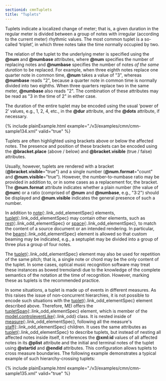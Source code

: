 ```yaml
---
sectionid: cmnTuplets
title: "Tuplets"
---
```




Tuplets indicate a localized change of meter; that is, a given duration in the regular
meter is divided between a group of notes with irregular (according to the current
meter)
rhythmic values. The most common tuplet is a so-called ‘triplet’, in
which three notes take the time normally occupied by two.

The relation of the tuplet to the underlying meter is specified using the **@num**
and **@numbase** attributes, where **@num** specifies the number of replacing
notes and **@numbase** specifies the number of notes *of the same duration*
to be replaced. For example, when three eighth notes replace one quarter note in common
time, **@num** takes a value of "3", whereas **@numbase** reads "2", because a
quarter note in common time is normally divided into two eighths. When three quarters
replace two in the same meter, **@numbase** also reads "2". The combination of these
attributes may be read as "3 in the time of 2" in either case.

The duration of the entire tuplet may be encoded using the usual ‘power of
2’ values, e.g., 1, 2, 4, etc., in the **@dur** attribute, and the
**@dots** attribute, if necessary.

{% include plainExample.html example="./v3/examples/cmn/cmn-sample134.xml" valid="true" %}




Tuplets are often highlighted using brackets above or below the affected notes. The
presence and position of these brackets can be encoded using the **@bracket.place**
(above / below) and **@bracket.visible** (true / false) attributes.

Usually, however, tuplets are rendered with a bracket (**@bracket.visible**="true")
and a single number (**@num.format**="count" and **@num.visible**="true").
However, the number-to-numbase ratio may be provided in addition to, or in some cases
as a
replacement for, the bracket. The **@num.format** attribute indicates whether a plain
number (the value of **@num**) or a ratio (comprised of **@num** and
**@numbase**, e.g., "3:2") should be displayed and **@num.visible** indicates
the general presence of such a number. 



In addition to [note](/v3/elements/note.html){:.link_odd_elementSpec} elements, [tuplet](/v3/elements/tuplet.html){:.link_odd_elementSpec} may
contain other elements, such as [rest](/v3/elements/rest.html){:.link_odd_elementSpec} or [space](/v3/elements/space.html){:.link_odd_elementSpec},
to match the content of a source document or an intended rendering. In particular,
the [beam](/v3/elements/beam.html){:.link_odd_elementSpec} element is allowed so that custom beaming may be indicated, e.g., a
septuplet may be divided into a group of three plus a group of four
notes.



The [tuplet](/v3/elements/tuplet.html){:.link_odd_elementSpec} element may also be used for repetition of the same pitch;
that is, a single note or chord may be the only content of the tuplet. In some cases,
optical music recognition software may treat these instances as bowed tremolandi due
to the
knowledge of the complete semantics of the notation at the time of recognition. However,
marking these as tuplets is the recommended practice.


In some situations, a tuplet is made up of events in different measures. As this raises
the
issue of non-concurrent hierarchies, it is not possible to encode such situations
with the
[tuplet](/v3/elements/tuplet.html){:.link_odd_elementSpec} element described above. Therefore, MEI offers the [tupletSpan](/v3/elements/tupletSpan.html){:.link_odd_elementSpec} element, which is member of the [model.controleventLike](/v3/model-classes/model.controleventLike.html){:.link_odd} class. It is nested inside of [measure](/v3/elements/measure.html){:.link_odd_elementSpec}, following all the measure's [staff](/v3/elements/staff.html){:.link_odd_elementSpec} children. It uses
the same attributes as [tuplet](/v3/elements/tuplet.html){:.link_odd_elementSpec} to describe tuplets, but instead of
nesting all affected notes inside itself, it references the **@xml:id** values of all
affected notes in its **@plist** attribute and the initial and terminal notes of the
tuplet using **@startid** and **@endid** attributes. This configuration allows
tuplets to cross measure boundaries. The following example demonstrates a typical
example of
such hierarchy-crossing tuplets:

{% include plainExample.html example="./v3/examples/cmn/cmn-sample135.xml" valid="true" %}


